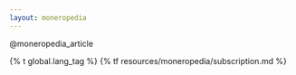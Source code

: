 ```yaml
---
layout: moneropedia
---
```


@moneropedia_article

{% t global.lang_tag %}
{% tf resources/moneropedia/subscription.md %}
